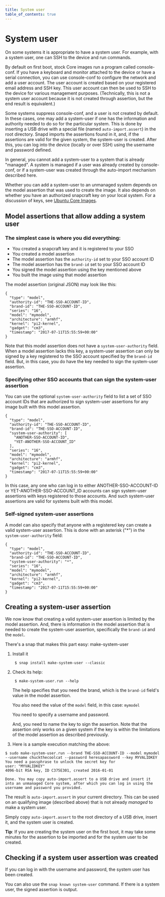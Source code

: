 ```yaml
---
title: System user
table_of_contents: true
---
```


# System user

On some systems it is appropriate to have a system user. For example, with a system user, one can SSH to the device and run commands.

By default on first boot, stock Core images run a program called console-conf. If you have a keyboard and monitor attached to the device or have a serial connection, you can use console-conf to configure the network and add a user account. The user account is created based on your registered email address and SSH key. This user account can then be used to SSH to the device for various management purposes. (Technically, this is not a system user account because it is not created through assertion, but the end result is equivalent.)

Some systems suppress console-conf,  and a user is not created by default. In these cases, one may add a system-user if one has the information and authority needed to do so for the particular system. This is done by inserting a USB drive with a special file (named `auto-import.assert`) in the root directory. Snapd imports the assertions found in it, and, if the assertions are valid for the given system, the system-user is created. After this, you can log into the device (locally or over SSH) using the username and password defined.

In general, you cannot add a system-user to a system that is already "managed". A system is managed if a user was already created by console-conf, or if a system-user was created through the auto-import mechanism described here.

Whether you can add a system-user to an unmanaged system depends on the model assertion that was used to create the image. It also depends on whether you have an authorized snapcraft key on your local system. For a discussion of keys, see [Ubuntu Core Images](../build-device/image-building.md).

## Model assertions that allow adding a system user

### The simplest case is where you did everything:

* You created a snapcraft key and it is registered to your SSO
* You created a model assertion
* The model assertion has the `authority-id` set to your SSO account ID
* The model assertion has the `brand-id` set to your SSO account ID
* You signed the model assertion using the key mentioned above
* You built the image using that model assertion

The model assertion (original JSON) may look like this:

```
{
  "type": "model",
  "authority-id": "THE-SSO-ACCOUNT-ID",
  "brand-id": "THE-SSO-ACCOUNT-ID",
  "series": "16",
  "model": "mymodel",
  "architecture": "armhf",
  "kernel": "pi2-kernel",
  "gadget": "cm3",
  "timestamp": "2017-07-11T15:55:59+00:00"
}
```

Note that this model assertion does not have a `system-user-authority` field. When a model assertion lacks this key, a system-user assertion can only be signed by a key registered to the SSO account specified by the `brand-id` field. But, in this case, you do have the key needed to sign the system-user assertion.

### Specifying other SSO accounts that can sign the system-user assertion

You can use the optional `system-user-authority` field to list a set of SSO account IDs that are authorized to sign system-user assertions for any image built with this model assertion.

```
{
  "type": "model",
  "authority-id": "THE-SSO-ACCOUNT-ID",
  "brand-id": "THE-SSO-ACCOUNT-ID",
  "system-user-authority": [
    "ANOTHER-SSO-ACCOUNT-ID",
    "YET-ANOTHER-SSO-ACCOUNT_ID"
  ],
  "series": "16",
  "model": "mymodel",
  "architecture": "armhf",
  "kernel": "pi2-kernel",
  "gadget": "cm3",
  "timestamp": "2017-07-11T15:55:59+00:00"
}
```

In this case, any one who can log in to either ANOTHER-SSO-ACCOUNT-ID or YET-ANOTHER-SSO-ACCOUNT_ID accounts can sign system-user assertions with keys registered to those accounts. And such system-user assertions are valid for systems built with this model.

### Self-signed system-user assertions

A model can also specify that anyone with a registered key can create a valid system-user assertion. This is done with an asterisk ("*") in the `system-user-authority` field:

```
{
  "type": "model",
  "authority-id": "THE-SSO-ACCOUNT-ID",
  "brand-id": "THE-SSO-ACCOUNT-ID",
  "system-user-authority": "*",
  "series": "16",
  "model": "mymodel",
  "architecture": "armhf",
  "kernel": "pi2-kernel",
  "gadget": "cm3",
  "timestamp": "2017-07-11T15:55:59+00:00"
}
```

## Creating a system-user assertion

We now know that creating a valid system-user assertion is limited by the model assertion. And, there is information in the model assertion that is needed to create the system-user assertion, specifically the `brand-id` and the `model`.


There's a snap that makes this part easy: make-system-user

1. Install it 

        $ snap install make-system-user --classic

1. Check its help:

        $ make-system-user.run --help

    The help specifies that you need the brand, which is the `brand-id` field's value in the model assertion. 

    You also need the value of the `model` field, in this case: `mymodel`

    You need to specify a username and password. 

    And, you need to name the key to sign the assertion. Note that the assertion only works on a given system if the key is within the limitations of the model assertion as described previously.


1. Here is a sample execution matching the above:

```code
$ sudo make-system-user.run --brand THE-SSO-ACCOUNT-ID --model mymodel --username chuckthecoolcat --password heresapassword --key MYVALIDKEY
You need a passphrase to unlock the secret key for
user: "MYVALIDKEY"
4096-bit RSA key, ID C375E301, created 2016-01-01

Done. You may copy auto-import.assert to a USB drive and insert it into an unmanaged Core system, after which you can log in using the username and password you provided.
```

The result is `auto-import.assert` in your current directory. This can be used on an qualifying image (described above) that is not already *managed* to make a system user. 

Simply copy `auto-import.assert` to the root directory of a USB drive, insert it, and the system user is created. 

**Tip**: If you are creating the system user on the first boot, it may take some minutes for the assertion to be imported and for the system user to be created. 


## Checking if a system user assertion was created 

If you can log in with the username and password, the system user has been created. 

You can also use the `snap known system-user` command. If there is a system user, the signed assertion is output. 

